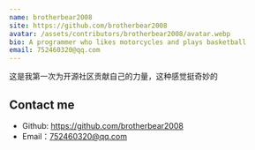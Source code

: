 ```yaml
---
name: brotherbear2008
site: https://github.com/brotherbear2008
avatar: /assets/contributors/brotherbear2008/avatar.webp
bio: A programmer who likes motorcycles and plays basketball
email: 752460320@qq.com
---
```


这是我第一次为开源社区贡献自己的力量，这种感觉挺奇妙的

## Contact me

- Github: <https://github.com/brotherbear2008>
- Email：<752460320@qq.com>
